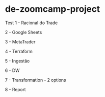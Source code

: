 # de-zoomcamp-project

Test
1 - Racional do Trade

2 - Google Sheets

3 - MetaTrader

4 - Terraform

5 - Ingestão

6 - DW

7 - Transformation - 2 options

8 - Report